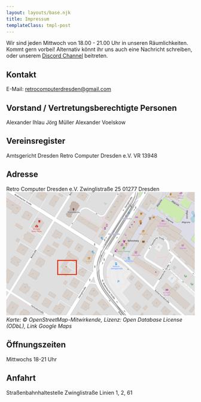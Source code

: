 ```yaml
---
layout: layouts/base.njk
title: Impressum
templateClass: tmpl-post
---
```

Wir sind jeden Mittwoch von 18.00 - 21.00 Uhr in unseren Räumlichkeiten. Kommt gern vorbei! Alternativ könnt ihr uns auch eine Nachricht schreiben, oder unserem [Discord Channel](https://discord.com/invite/nn3TDSTnHF)
 beitreten.

## Kontakt
E-Mail: [retrocomputerdresden@gmail.com](mailto:retrocomputerdresden@gmail.com)

## Vorstand / Vertretungsberechtigte Personen
Alexander Ihlau
Jörg Müller
Alexander Voelskow

## Vereinsregister
Amtsgericht Dresden
Retro Computer Dresden e.V.
VR 13948

## Adresse
Retro Computer Dresden e.V.
Zwinglistraße 25
01277 Dresden
[![Hier findet ihr uns](/img/map.PNG)](https://maps.app.goo.gl/UbUe2dcVb5bqeUsBA) 
*Karte: © OpenStreetMap-Mitwirkende, Lizenz: Open Database License (ODbL), Link Google Maps*

## Öffnungszeiten
Mittwochs 18-21 Uhr

## Anfahrt
Straßenbahnhaltestelle Zwinglistraße
Linien 1, 2, 61